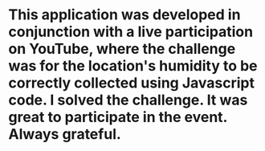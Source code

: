 # This application was developed in conjunction with a live participation on YouTube, where the challenge was for the location's humidity to be correctly collected using Javascript code. I solved the challenge. It was great to participate in the event. Always grateful.
